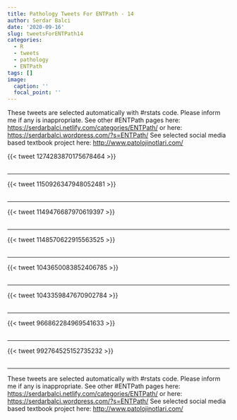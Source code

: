 ```yaml
---
title: Pathology Tweets For ENTPath - 14
author: Serdar Balci
date: '2020-09-16'
slug: tweetsForENTPath14
categories:
  - R
  - tweets
  - pathology
  - ENTPath
tags: []
image:
  caption: ''
  focal_point: ''
---
```



These tweets are selected automatically with #rstats code. Please inform me if any is inappropriate.
See other #ENTPath pages here: https://serdarbalci.netlify.com/categories/ENTPath/  or here: https://serdarbalci.wordpress.com/?s=ENTPath/ 
See selected social media based textbook project here: http://www.patolojinotlari.com/

{{< tweet 1274283870175678464 >}}
<br>
<br>
<hr>
{{< tweet 1150926347948052481 >}}
<br>
<br>
<hr>
{{< tweet 1149476687970619397 >}}
<br>
<br>
<hr>
{{< tweet 1148570622915563525 >}}
<br>
<br>
<hr>
{{< tweet 1043650083852406785 >}}
<br>
<br>
<hr>
{{< tweet 1043359847670902784 >}}
<br>
<br>
<hr>
{{< tweet 966862284969541633 >}}
<br>
<br>
<hr>
{{< tweet 992764525152735232 >}}
<br>
<br>
<hr>


These tweets are selected automatically with #rstats code. Please inform me if any is inappropriate.
See other #ENTPath pages here: https://serdarbalci.netlify.com/categories/ENTPath/  or here: https://serdarbalci.wordpress.com/?s=ENTPath/ 
See selected social media based textbook project here: http://www.patolojinotlari.com/
